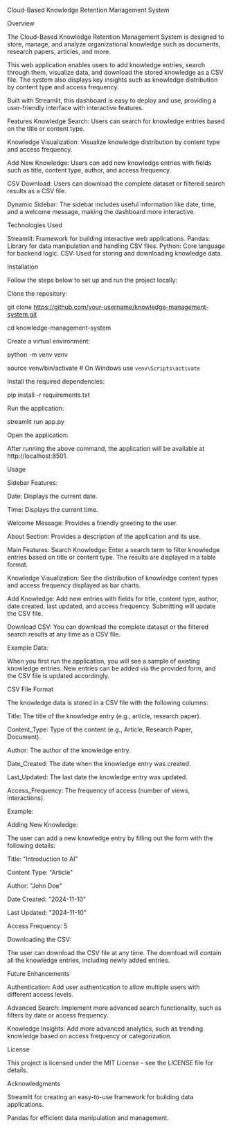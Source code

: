 Cloud-Based Knowledge Retention Management System

Overview

The Cloud-Based Knowledge Retention Management System is designed to store, manage, and analyze organizational knowledge such as documents, research papers, articles, and more. 

This web application enables users to add knowledge entries, search through them, visualize data, and download the stored knowledge as a CSV file. The system also displays key insights such as knowledge distribution by content type and access frequency.

Built with Streamlit, this dashboard is easy to deploy and use, providing a user-friendly interface with interactive features.

Features
Knowledge Search: Users can search for knowledge entries based on the title or content type.

Knowledge Visualization: Visualize knowledge distribution by content type and access frequency.

Add New Knowledge: Users can add new knowledge entries with fields such as title, content type, author, and access frequency.

CSV Download: Users can download the complete dataset or filtered search results as a CSV file.

Dynamic Sidebar: The sidebar includes useful information like date, time, and a welcome message, making the dashboard more interactive.

Technologies Used

Streamlit: Framework for building interactive web applications.
Pandas: Library for data manipulation and handling CSV files.
Python: Core language for backend logic.
CSV: Used for storing and downloading knowledge data.

Installation

Follow the steps below to set up and run the project locally:

Clone the repository:


git clone https://github.com/your-username/knowledge-management-system.git

cd knowledge-management-system

Create a virtual environment:


python -m venv venv

source venv/bin/activate  # On Windows use `venv\Scripts\activate`

Install the required dependencies:


pip install -r requirements.txt

Run the application:


streamlit run app.py

Open the application:

After running the above command, the application will be available at http://localhost:8501.

Usage

Sidebar Features:

Date: Displays the current date.

Time: Displays the current time.

Welcome Message: Provides a friendly greeting to the user.

About Section: Provides a description of the application and its use.

Main Features:
Search Knowledge: Enter a search term to filter knowledge entries based on title or content type. The results are displayed in a table format.

Knowledge Visualization: See the distribution of knowledge content types and access frequency displayed as bar charts.

Add Knowledge: Add new entries with fields for title, content type, author, date created, last updated, and access frequency. Submitting will update the CSV file.

Download CSV: You can download the complete dataset or the filtered search results at any time as a CSV file.

Example Data:

When you first run the application, you will see a sample of existing knowledge entries. New entries can be added via the provided form, and the CSV file is updated accordingly.

CSV File Format

The knowledge data is stored in a CSV file with the following columns:

Title: The title of the knowledge entry (e.g., article, research paper).

Content_Type: Type of the content (e.g., Article, Research Paper, Document).

Author: The author of the knowledge entry.

Date_Created: The date when the knowledge entry was created.

Last_Updated: The last date the knowledge entry was updated.

Access_Frequency: The frequency of access (number of views, interactions).

Example:

Adding New Knowledge:

The user can add a new knowledge entry by filling out the form with the following details:

Title: "Introduction to AI"

Content Type: "Article"

Author: "John Doe"

Date Created: "2024-11-10"

Last Updated: "2024-11-10"

Access Frequency: 5

Downloading the CSV:

The user can download the CSV file at any time. The download will contain all the knowledge entries, including newly added entries.

Future Enhancements

Authentication: Add user authentication to allow multiple users with different access levels.

Advanced Search: Implement more advanced search functionality, such as filters by date or access frequency.

Knowledge Insights: Add more advanced analytics, such as trending knowledge based on access frequency or categorization.

License

This project is licensed under the MIT License - see the LICENSE file for details.

Acknowledgments

Streamlit for creating an easy-to-use framework for building data applications.

Pandas for efficient data manipulation and management.



